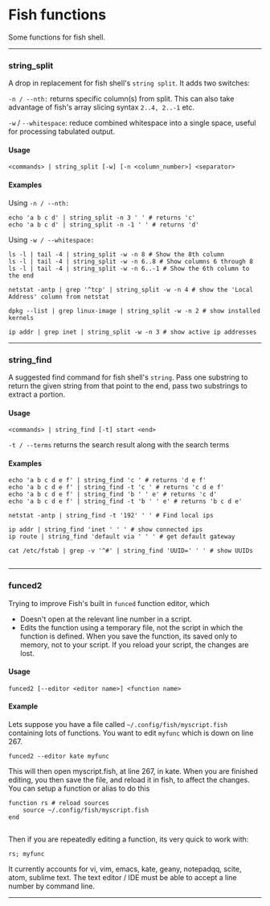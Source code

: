 
# Fish functions

Some functions for fish shell.

---

### <a name="string_split"></a>string_split

A drop in replacement for fish shell's `string split`. It adds two switches:

`-n / --nth:` returns specific column(s) from split. This can also take advantage of fish's array slicing syntax `2..4, 2..-1` etc.

`-w` / `--whitespace`: reduce combined whitespace into a single space, useful for processing tabulated output.


#### Usage

```
<commands> | string_split [-w] [-n <column_number>] <separator>
```

#### Examples

Using `-n / --nth:`
```
echo 'a b c d' | string_split -n 3 ' ' # returns 'c'
echo 'a b c d' | string_split -n -1 ' ' # returns 'd'
```
Using `-w / --whitespace:`

```
ls -l | tail -4 | string_split -w -n 8 # Show the 8th column
ls -l | tail -4 | string_split -w -n 6..8 # Show columns 6 through 8
ls -l | tail -4 | string_split -w -n 6..-1 # Show the 6th column to the end

netstat -antp | grep '^tcp' | string_split -w -n 4 # show the 'Local Address' column from netstat

dpkg --list | grep linux-image | string_split -w -n 2 # show installed kernels

ip addr | grep inet | string_split -w -n 3 # show active ip addresses
```
---

### <a name="string_find"></a>string_find

A suggested find command for fish shell's `string`. Pass one substring to return the given string from that point to the end, pass two substrings to extract a portion.

#### Usage
```
<commands> | string_find [-t] start <end>
```
`-t / --terms` returns the search result along with the search terms

#### Examples
```
echo 'a b c d e f' | string_find 'c ' # returns 'd e f'
echo 'a b c d e f' | string_find -t 'c ' # returns 'c d e f'
echo 'a b c d e f' | string_find 'b ' ' e' # returns 'c d'
echo 'a b c d e f' | string_find -t 'b ' ' e' # returns 'b c d e'

netstat -antp | string_find -t '192' ' ' # Find local ips

ip addr | string_find 'inet ' ' ' # show connected ips
ip route | string_find 'default via ' ' ' # get default gateway

cat /etc/fstab | grep -v '^#' | string_find 'UUID=' ' ' # show UUIDs
	
```
---

### <a name="funced2"></a> funced2

Trying to improve Fish's built in `funced` function editor, which

- Doesn't open at the relevant line number in a script.
- Edits the function using a temporary file, not the script in which the function is defined. When you save the function, its saved only to memory, not to your script. If you reload your script, the changes are lost.


#### Usage

```
funced2 [--editor <editor name>] <function name>
```
#### Example

Lets suppose you have a file called `~/.config/fish/myscript.fish` containing lots of functions. You want to edit `myfunc` which is down on line 267.
```
funced2 --editor kate myfunc
```
This will then open myscript.fish, at line 267, in kate.
When you are finished editing, you then save the file, and reload it in fish, to affect the changes. You can setup a function or alias to do this
```
function rs # reload sources
	source ~/.config/fish/myscript.fish
end
	
```
Then if you are repeatedly editing a function, its very quick to work with: 
```
rs; myfunc
```

It currently accounts for vi, vim, emacs, kate, geany, notepadqq, scite, atom, sublime text. The text editor / IDE must be able to accept a line number by command line.

---


